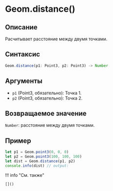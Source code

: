 # Geom.distance()

## Описание
Расчитывает расстояние между двумя точками.

## Синтаксис
```javascript
Geom.distance(p1: Point3, p2: Point3) -> Number
```

## Аргументы
- `p1` (Point3, обязательно): Точка 1.
- `p2` (Point3, обязательно): Точка 2.

## Возвращаемое значение
`Number`: расстояние между двумя точками.

## Пример
```javascript linenums="1"
let p1 = Geom.point3(0, 0, 0)
let p2 = Geom.point3(100, 100, 100)
let dist = Geom.distance(p1, p2)
console.info(dist) // output:
```

!!! info "См. также"

    []()

